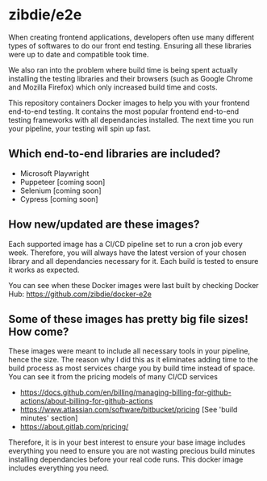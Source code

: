 # zibdie/e2e

When creating frontend applications, developers often use many different types of softwares to do our front end testing. Ensuring all these libraries were up to date and compatible took time.

We also ran into the problem where build time is being spent actually installing the testing libraries and their browsers (such as Google Chrome and Mozilla Firefox) which only increased build time and costs.

This repository containers Docker images to help you with your frontend end-to-end testing. It contains the most popular frontend end-to-end testing frameworks with all dependancies installed. The next time you run your pipeline, your testing will spin up fast.

## Which end-to-end libraries are included?

- Microsoft Playwright
- Puppeteer [coming soon]
- Selenium [coming soon]
- Cypress [coming soon]

## How new/updated are these images?

Each supported image has a CI/CD pipeline set to run a cron job every week. Therefore, you will always have the latest version of your chosen library and all dependancies necessary for it. Each build is tested to ensure it works as expected.

You can see when these Docker images were last built by checking Docker Hub: https://github.com/zibdie/docker-e2e

## Some of these images has pretty big file sizes! How come?

These images were meant to include all necessary tools in your pipeline, hence the size. The reason why I did this as it eliminates adding time to the build process as most services charge you by build time instead of space. You can see it from the pricing models of many CI/CD services

* https://docs.github.com/en/billing/managing-billing-for-github-actions/about-billing-for-github-actions
* https://www.atlassian.com/software/bitbucket/pricing [See 'build minutes' section]
* https://about.gitlab.com/pricing/

Therefore, it is in your best interest to ensure your base image includes everything you need to ensure you are not wasting precious build minutes installing dependancies before your real code runs. This docker image includes everything you need.
